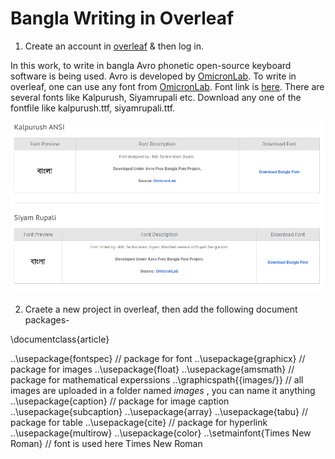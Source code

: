 # Bangla Writing in Overleaf
1. Create an account in [overleaf](www.overleaf.com) & then log in.

In this work, to write in bangla Avro phonetic open-source keyboard software is being used. Avro is developed by [OmicronLab](https://www.omicronlab.com/index.html). To write in overleaf, one can use any font from [OmicronLab](https://www.omicronlab.com/index.html). Font link is [here](https://www.omicronlab.com/bangla-fonts.html). There are several fonts like Kalpurush, Siyamrupali etc. Download any one of the fontfile like kalpurush.ttf, siyamrupali.ttf.

![alt text](https://github.com/SakibulIslamSazzad/bangla_writing_in_overleaf/blob/master/banglaoverleaf.png)


2. Craete a new project in overleaf, then add the following document packages-

\documentclass{article}



..\usepackage{fontspec} // package for font
..\usepackage{graphicx} // package for images
..\usepackage{float}
..\usepackage{amsmath} // package for mathematical experssions
..\graphicspath{{images/}} // all images are uploaded in a folder named *images* , you can name it anything
..\usepackage{caption} // package for image caption
..\usepackage{subcaption}
..\usepackage{array}
..\usepackage{tabu} // package for table
..\usepackage{cite} // package for hyperlink
..\usepackage{multirow}
..\usepackage{color}
..\setmainfont{Times New Roman} // font is used here Times New Roman


